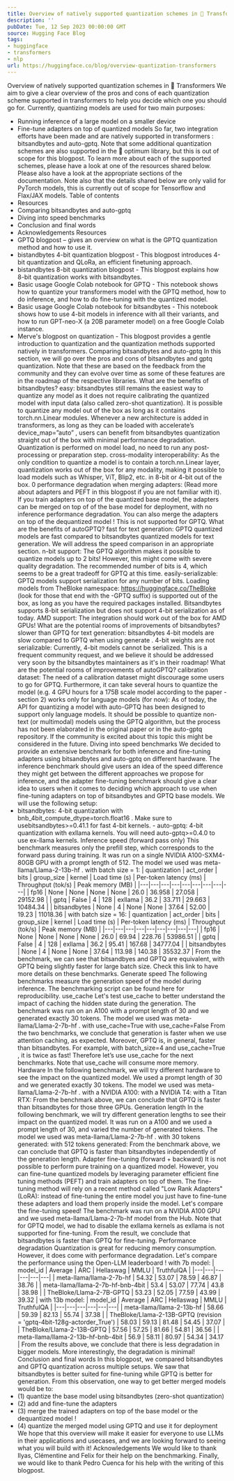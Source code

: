 ```yaml
---
title: Overview of natively supported quantization schemes in 🤗 Transformers
description: ''
pubDate: Tue, 12 Sep 2023 00:00:00 GMT
source: Hugging Face Blog
tags:
- huggingface
- transformers
- nlp
url: https://huggingface.co/blog/overview-quantization-transformers
---
```


Overview of natively supported quantization schemes in 🤗 Transformers
We aim to give a clear overview of the pros and cons of each quantization scheme supported in transformers to help you decide which one you should go for.
Currently, quantizing models are used for two main purposes:
- Running inference of a large model on a smaller device
- Fine-tune adapters on top of quantized models
So far, two integration efforts have been made and are natively supported in transformers : bitsandbytes and auto-gptq. Note that some additional quantization schemes are also supported in the 🤗 optimum library, but this is out of scope for this blogpost.
To learn more about each of the supported schemes, please have a look at one of the resources shared below. Please also have a look at the appropriate sections of the documentation.
Note also that the details shared below are only valid for PyTorch
models, this is currently out of scope for Tensorflow and Flax/JAX models.
Table of contents
- Resources
- Comparing bitsandbytes and auto-gptq
- Diving into speed benchmarks
- Conclusion and final words
- Acknowledgements
Resources
- GPTQ blogpost – gives an overview on what is the GPTQ quantization method and how to use it.
- bistandbytes 4-bit quantization blogpost - This blogpost introduces 4-bit quantization and QLoRa, an efficient finetuning approach.
- bistandbytes 8-bit quantization blogpost - This blogpost explains how 8-bit quantization works with bitsandbytes.
- Basic usage Google Colab notebook for GPTQ - This notebook shows how to quantize your transformers model with the GPTQ method, how to do inference, and how to do fine-tuning with the quantized model.
- Basic usage Google Colab notebook for bitsandbytes - This notebook shows how to use 4-bit models in inference with all their variants, and how to run GPT-neo-X (a 20B parameter model) on a free Google Colab instance.
- Merve's blogpost on quantization - This blogpost provides a gentle introduction to quantization and the quantization methods supported natively in transformers.
Comparing bitsandbytes and auto-gptq
In this section, we will go over the pros and cons of bitsandbytes and gptq quantization. Note that these are based on the feedback from the community and they can evolve over time as some of these features are in the roadmap of the respective libraries.
What are the benefits of bitsandbytes?
easy: bitsandbytes still remains the easiest way to quantize any model as it does not require calibrating the quantized model with input data (also called zero-shot quantization). It is possible to quantize any model out of the box as long as it contains torch.nn.Linear
modules. Whenever a new architecture is added in transformers, as long as they can be loaded with accelerate’s device_map=”auto”
, users can benefit from bitsandbytes quantization straight out of the box with minimal performance degradation. Quantization is performed on model load, no need to run any post-processing or preparation step.
cross-modality interoperability: As the only condition to quantize a model is to contain a torch.nn.Linear
layer, quantization works out of the box for any modality, making it possible to load models such as Whisper, ViT, Blip2, etc. in 8-bit or 4-bit out of the box.
0 performance degradation when merging adapters: (Read more about adapters and PEFT in this blogpost if you are not familiar with it). If you train adapters on top of the quantized base model, the adapters can be merged on top of of the base model for deployment, with no inference performance degradation. You can also merge the adapters on top of the dequantized model ! This is not supported for GPTQ.
What are the benefits of autoGPTQ?
fast for text generation: GPTQ quantized models are fast compared to bitsandbytes quantized models for text generation. We will address the speed comparison in an appropriate section.
n-bit support: The GPTQ algorithm makes it possible to quantize models up to 2 bits! However, this might come with severe quality degradation. The recommended number of bits is 4, which seems to be a great tradeoff for GPTQ at this time.
easily-serializable: GPTQ models support serialization for any number of bits. Loading models from TheBloke namespace: https://huggingface.co/TheBloke (look for those that end with the -GPTQ
suffix) is supported out of the box, as long as you have the required packages installed. Bitsandbytes supports 8-bit serialization but does not support 4-bit serialization as of today.
AMD support: The integration should work out of the box for AMD GPUs!
What are the potential rooms of improvements of bitsandbytes?
slower than GPTQ for text generation: bitsandbytes 4-bit models are slow compared to GPTQ when using generate
.
4-bit weights are not serializable: Currently, 4-bit models cannot be serialized. This is a frequent community request, and we believe it should be addressed very soon by the bitsandbytes maintainers as it's in their roadmap!
What are the potential rooms of improvements of autoGPTQ?
calibration dataset: The need of a calibration dataset might discourage some users to go for GPTQ. Furthermore, it can take several hours to quantize the model (e.g. 4 GPU hours for a 175B scale model according to the paper - section 2)
works only for language models (for now): As of today, the API for quantizing a model with auto-GPTQ has been designed to support only language models. It should be possible to quantize non-text (or multimodal) models using the GPTQ algorithm, but the process has not been elaborated in the original paper or in the auto-gptq repository. If the community is excited about this topic this might be considered in the future.
Diving into speed benchmarks
We decided to provide an extensive benchmark for both inference and fine-tuning adapters using bitsandbytes and auto-gptq on different hardware. The inference benchmark should give users an idea of the speed difference they might get between the different approaches we propose for inference, and the adapter fine-tuning benchmark should give a clear idea to users when it comes to deciding which approach to use when fine-tuning adapters on top of bitsandbytes and GPTQ base models.
We will use the following setup:
- bitsandbytes: 4-bit quantization with
bnb_4bit_compute_dtype=torch.float16
. Make sure to usebitsandbytes>=0.41.1
for fast 4-bit kernels. - auto-gptq: 4-bit quantization with exllama kernels. You will need
auto-gptq>=0.4.0
to use ex-llama kernels.
Inference speed (forward pass only)
This benchmark measures only the prefill step, which corresponds to the forward pass during training. It was run on a single NVIDIA A100-SXM4-80GB GPU with a prompt length of 512. The model we used was meta-llama/Llama-2-13b-hf
.
with batch size = 1:
| quantization | act_order | bits | group_size | kernel | Load time (s) | Per-token latency (ms) | Throughput (tok/s) | Peak memory (MB) |
|---|---|---|---|---|---|---|---|---|
| fp16 | None | None | None | None | 26.0 | 36.958 | 27.058 | 29152.98 |
| gptq | False | 4 | 128 | exllama | 36.2 | 33.711 | 29.663 | 10484.34 |
| bitsandbytes | None | 4 | None | None | 37.64 | 52.00 | 19.23 | 11018.36 |
with batch size = 16:
| quantization | act_order | bits | group_size | kernel | Load time (s) | Per-token latency (ms) | Throughput (tok/s) | Peak memory (MB) |
|---|---|---|---|---|---|---|---|---|
| fp16 | None | None | None | None | 26.0 | 69.94 | 228.76 | 53986.51 |
| gptq | False | 4 | 128 | exllama | 36.2 | 95.41 | 167.68 | 34777.04 |
| bitsandbytes | None | 4 | None | None | 37.64 | 113.98 | 140.38 | 35532.37 |
From the benchmark, we can see that bitsandbyes and GPTQ are equivalent, with GPTQ being slightly faster for large batch size. Check this link to have more details on these benchmarks.
Generate speed
The following benchmarks measure the generation speed of the model during inference. The benchmarking script can be found here for reproducibility.
use_cache
Let's test use_cache
to better understand the impact of caching the hidden state during the generation.
The benchmark was run on an A100 with a prompt length of 30 and we generated exactly 30 tokens. The model we used was meta-llama/Llama-2-7b-hf
.
with use_cache=True
with use_cache=False
From the two benchmarks, we conclude that generation is faster when we use attention caching, as expected. Moreover, GPTQ is, in general, faster than bitsandbytes. For example, with batch_size=4
and use_cache=True
, it is twice as fast! Therefore let’s use use_cache
for the next benchmarks. Note that use_cache
will consume more memory.
Hardware
In the following benchmark, we will try different hardware to see the impact on the quantized model. We used a prompt length of 30 and we generated exactly 30 tokens. The model we used was meta-llama/Llama-2-7b-hf
.
with a NVIDIA A100:
with a NVIDIA T4:
with a Titan RTX:
From the benchmark above, we can conclude that GPTQ is faster than bitsandbytes for those three GPUs.
Generation length
In the following benchmark, we will try different generation lengths to see their impact on the quantized model. It was run on a A100 and we used a prompt length of 30, and varied the number of generated tokens. The model we used was meta-llama/Llama-2-7b-hf
.
with 30 tokens generated:
with 512 tokens generated:
From the benchmark above, we can conclude that GPTQ is faster than bitsandbytes independently of the generation length.
Adapter fine-tuning (forward + backward)
It is not possible to perform pure training on a quantized model. However, you can fine-tune quantized models by leveraging parameter efficient fine tuning methods (PEFT) and train adapters on top of them. The fine-tuning method will rely on a recent method called "Low Rank Adapters" (LoRA): instead of fine-tuning the entire model you just have to fine-tune these adapters and load them properly inside the model. Let's compare the fine-tuning speed!
The benchmark was run on a NVIDIA A100 GPU and we used meta-llama/Llama-2-7b-hf
model from the Hub. Note that for GPTQ model, we had to disable the exllama kernels as exllama is not supported for fine-tuning.
From the result, we conclude that bitsandbytes is faster than GPTQ for fine-tuning.
Performance degradation
Quantization is great for reducing memory consumption. However, it does come with performance degradation. Let's compare the performance using the Open-LLM leaderboard !
with 7b model:
| model_id | Average | ARC | Hellaswag | MMLU | TruthfulQA |
|---|---|---|---|---|---|
| meta-llama/llama-2-7b-hf | 54.32 | 53.07 | 78.59 | 46.87 | 38.76 |
| meta-llama/llama-2-7b-hf-bnb-4bit | 53.4 | 53.07 | 77.74 | 43.8 | 38.98 |
| TheBloke/Llama-2-7B-GPTQ | 53.23 | 52.05 | 77.59 | 43.99 | 39.32 |
with 13b model:
| model_id | Average | ARC | Hellaswag | MMLU | TruthfulQA |
|---|---|---|---|---|---|
| meta-llama/llama-2-13b-hf | 58.66 | 59.39 | 82.13 | 55.74 | 37.38 |
| TheBloke/Llama-2-13B-GPTQ (revision = 'gptq-4bit-128g-actorder_True') | 58.03 | 59.13 | 81.48 | 54.45 | 37.07 |
| TheBloke/Llama-2-13B-GPTQ | 57.56 | 57.25 | 81.66 | 54.81 | 36.56 |
| meta-llama/llama-2-13b-hf-bnb-4bit | 56.9 | 58.11 | 80.97 | 54.34 | 34.17 |
From the results above, we conclude that there is less degradation in bigger models. More interestingly, the degradation is minimal!
Conclusion and final words
In this blogpost, we compared bitsandbytes and GPTQ quantization across multiple setups. We saw that bitsandbytes is better suited for fine-tuning while GPTQ is better for generation. From this observation, one way to get better merged models would be to:
- (1) quantize the base model using bitsandbytes (zero-shot quantization)
- (2) add and fine-tune the adapters
- (3) merge the trained adapters on top of the base model or the dequantized model !
- (4) quantize the merged model using GPTQ and use it for deployment
We hope that this overview will make it easier for everyone to use LLMs in their applications and usecases, and we are looking forward to seeing what you will build with it!
Acknowledgements
We would like to thank Ilyas, Clémentine and Felix for their help on the benchmarking.
Finally, we would like to thank Pedro Cuenca for his help with the writing of this blogpost.